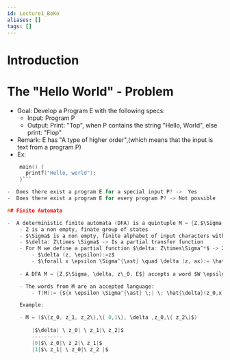 ```yaml
---
id: Lecture1_BeKo
aliases: []
tags: []
---
```


# Introduction

# The "Hello World" - Problem

-  Goal: Develop a Program E with the following specs:
    -  Input: Program P
    -  Output: Print: "Top", when P contains the string "Hello, World", else print: "Flop"
-  Remark: E has "A type of higher order",(which means that the input is text from a program P)
-  Ex: 
``` C
    main() {
      printf("Hello, world");
    }```

-  Does there exist a program E for a special input P? ->  Yes
-  Does there exist a program E for every program P? -> Not possible

## Finite Automata

-  A deterministic finite automata (DFA) is a quintuple M = {Z,$\Sigma, \delta, z\_0, E$} with:
    - Z is a non empty, finate group of states
    - $\Sigma$ is a non empty, finite alphabet of input characters with $Z\cap E = 0$ 
    - $\delta: Z\times \Sigma$ -> Is a partial transfer function
    - For M we define a partial function $\delta: Z\times\Sigma^*$ -> Z is inductive for all  $z \epsilon Z$:
        - $\delta (z, \epsilon):=z$
        - $\forall x \epsilon \Sigma^{\ast} \quad \delta (z, ax):= \hat{\delta}(\delta(z,a),x)$ in case $\delta(z,a) != \bot$
 
    - A DFA M = {Z,$\Sigma, \delta, z\_0, E$} accepts a word $W \epsilon E$ if $\hat{\delta}(z_0,w)\epsilon E$ 

    - The words from M are an accepted language:
        - T(M):= {${x \epsilon \Sigma^{\ast} \;| \; \hat{\delta}(z_0,x)\epsilon E}$}

    Example:

    - M = ($\{z_0, z_1, z_2\},\{ 0,1\}, \delta ,z_0,\{ z_2\}$)
    
        |$\delta| \ z_0| \ z_1|\ z_2|$
        ----------
        |0|$\ z_0|\ z_2|\ z_1|$
        |1|$\ z_1| \ z_0|\ z_2 |$


 










